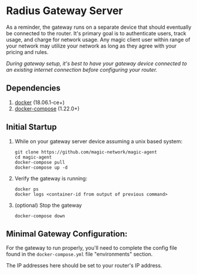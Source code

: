 # Radius Gateway Server    

As a reminder, the gateway runs on a separate device that should eventually be connected to the router. It's primary 
goal is to authenticate users, track usage, and charge for network usage. Any magic client user 
within range of your network may utilize your network as long as they agree with your pricing and rules.

*During gateway setup, it's best to have your gateway device connected to an existing internet connection before configuring your
router.*

## Dependencies 
1. [docker](https://www.docker.com/get-started) (18.06.1-ce+)
1. [docker-compose](https://docs.docker.com/compose/install/) (1.22.0+)

## Initial Startup
1. While on your gateway server device assuming a unix based system:
    ```
    git clone https://github.com/magic-network/magic-agent
    cd magic-agent
    docker-compose pull
    docker-compose up -d
    ```

1. Verify the gateway is running:
    ```
    docker ps
    docker logs <container-id from output of previous command>
    ```
    
1. (optional) Stop the gateway
    ```
    docker-compose down
    ```

## Minimal Gateway Configuration:
For the gateway to run properly, you'll need to complete the config file found in the `docker-compose.yml` file 
"environments" section. 

The IP addresses here should be set to your router's IP address.


